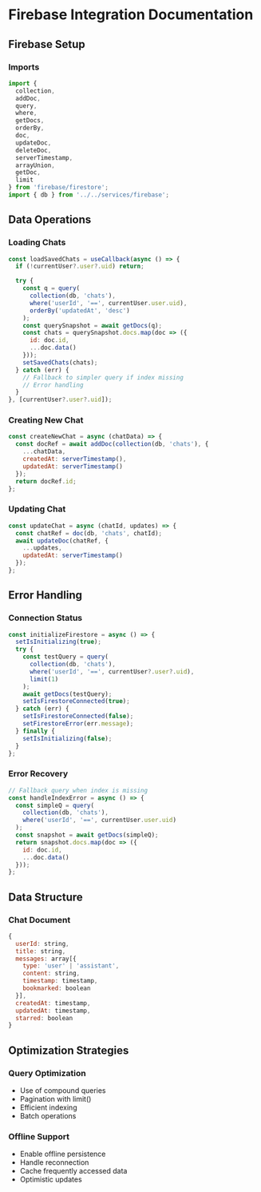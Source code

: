 # Firebase Integration Documentation

## Firebase Setup

### Imports
```javascript
import { 
  collection, 
  addDoc, 
  query, 
  where, 
  getDocs, 
  orderBy, 
  doc, 
  updateDoc, 
  deleteDoc, 
  serverTimestamp, 
  arrayUnion, 
  getDoc,
  limit 
} from 'firebase/firestore';
import { db } from '../../services/firebase';
```

## Data Operations

### Loading Chats
```javascript
const loadSavedChats = useCallback(async () => {
  if (!currentUser?.user?.uid) return;

  try {
    const q = query(
      collection(db, 'chats'),
      where('userId', '==', currentUser.user.uid),
      orderBy('updatedAt', 'desc')
    );
    const querySnapshot = await getDocs(q);
    const chats = querySnapshot.docs.map(doc => ({
      id: doc.id,
      ...doc.data()
    }));
    setSavedChats(chats);
  } catch (err) {
    // Fallback to simpler query if index missing
    // Error handling
  }
}, [currentUser?.user?.uid]);
```

### Creating New Chat
```javascript
const createNewChat = async (chatData) => {
  const docRef = await addDoc(collection(db, 'chats'), {
    ...chatData,
    createdAt: serverTimestamp(),
    updatedAt: serverTimestamp()
  });
  return docRef.id;
};
```

### Updating Chat
```javascript
const updateChat = async (chatId, updates) => {
  const chatRef = doc(db, 'chats', chatId);
  await updateDoc(chatRef, {
    ...updates,
    updatedAt: serverTimestamp()
  });
};
```

## Error Handling

### Connection Status
```javascript
const initializeFirestore = async () => {
  setIsInitializing(true);
  try {
    const testQuery = query(
      collection(db, 'chats'),
      where('userId', '==', currentUser?.user?.uid),
      limit(1)
    );
    await getDocs(testQuery);
    setIsFirestoreConnected(true);
  } catch (err) {
    setIsFirestoreConnected(false);
    setFirestoreError(err.message);
  } finally {
    setIsInitializing(false);
  }
};
```

### Error Recovery
```javascript
// Fallback query when index is missing
const handleIndexError = async () => {
  const simpleQ = query(
    collection(db, 'chats'),
    where('userId', '==', currentUser.user.uid)
  );
  const snapshot = await getDocs(simpleQ);
  return snapshot.docs.map(doc => ({
    id: doc.id,
    ...doc.data()
  }));
};
```

## Data Structure

### Chat Document
```javascript
{
  userId: string,
  title: string,
  messages: array[{
    type: 'user' | 'assistant',
    content: string,
    timestamp: timestamp,
    bookmarked: boolean
  }],
  createdAt: timestamp,
  updatedAt: timestamp,
  starred: boolean
}
```

## Optimization Strategies

### Query Optimization
- Use of compound queries
- Pagination with limit()
- Efficient indexing
- Batch operations

### Offline Support
- Enable offline persistence
- Handle reconnection
- Cache frequently accessed data
- Optimistic updates
